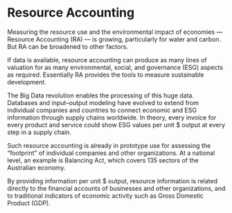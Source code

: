 # Resource Accounting

Measuring the resource use and the environmental impact of economies — Resource Accounting (RA) — is growing, particularly for water and carbon. But RA can be broadened to other factors. 

If data is available, resource accounting can produce as many lines of valuation for as many environmental, social, and governance (ESG) aspects as required. Essentially RA provides the tools to measure sustainable development.

The Big Data revolution enables the processing of this huge data. Databases and input–output modeling have evolved to extend from individual companies and countries to connect economic and ESG information through supply chains worldwide. In theory, every invoice for every product and service could show ESG values per unit $ output at every step in a supply chain.

Such resource accounting is already in prototype use for assessing the “footprint” of individual companies and other organizations. At a national level, an example is Balancing Act, which covers 135 sectors of the Australian economy.

By providing information per unit $ output, resource information is related directly to the financial accounts of businesses and other organizations, and to traditional indicators of economic activity such as Gross Domestic Product (GDP).
